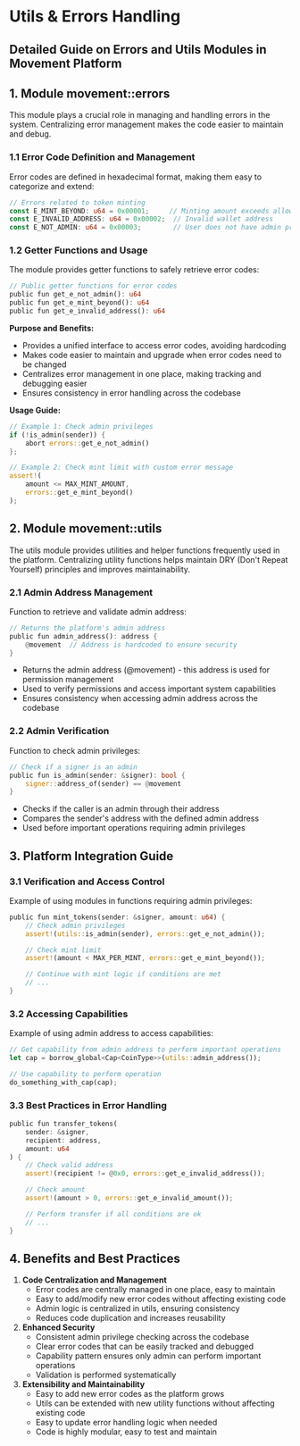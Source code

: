 # Utils & Errors Handling

## Detailed Guide on Errors and Utils Modules in Movement Platform

## 1. Module movement::errors

This module plays a crucial role in managing and handling errors in the system. Centralizing error management makes the code easier to maintain and debug.

### 1.1 Error Code Definition and Management

Error codes are defined in hexadecimal format, making them easy to categorize and extend:

```rust
// Errors related to token minting
const E_MINT_BEYOND: u64 = 0x00001;     // Minting amount exceeds allowed limit
const E_INVALID_ADDRESS: u64 = 0x00002;  // Invalid wallet address
const E_NOT_ADMIN: u64 = 0x00003;        // User does not have admin privileges
```

### 1.2 Getter Functions and Usage

The module provides getter functions to safely retrieve error codes:

```rust
// Public getter functions for error codes
public fun get_e_not_admin(): u64
public fun get_e_mint_beyond(): u64
public fun get_e_invalid_address(): u64
```

**Purpose and Benefits:**

- Provides a unified interface to access error codes, avoiding hardcoding
- Makes code easier to maintain and upgrade when error codes need to be changed
- Centralizes error management in one place, making tracking and debugging easier
- Ensures consistency in error handling across the codebase

**Usage Guide:**

```rust
// Example 1: Check admin privileges
if (!is_admin(sender)) {
    abort errors::get_e_not_admin()
};

// Example 2: Check mint limit with custom error message
assert!(
    amount <= MAX_MINT_AMOUNT,
    errors::get_e_mint_beyond()
);
```

## 2. Module movement::utils

The utils module provides utilities and helper functions frequently used in the platform. Centralizing utility functions helps maintain DRY (Don't Repeat Yourself) principles and improves maintainability.

### 2.1 Admin Address Management

Function to retrieve and validate admin address:

```rust
// Returns the platform's admin address
public fun admin_address(): address {
    @movement  // Address is hardcoded to ensure security
}
```

- Returns the admin address (@movement) - this address is used for permission management
- Used to verify permissions and access important system capabilities
- Ensures consistency when accessing admin address across the codebase

### 2.2 Admin Verification

Function to check admin privileges:

```rust
// Check if a signer is an admin
public fun is_admin(sender: &signer): bool {
    signer::address_of(sender) == @movement
}
```

- Checks if the caller is an admin through their address
- Compares the sender's address with the defined admin address
- Used before important operations requiring admin privileges

## 3. Platform Integration Guide

### 3.1 Verification and Access Control

Example of using modules in functions requiring admin privileges:

```rust
public fun mint_tokens(sender: &signer, amount: u64) {
    // Check admin privileges
    assert!(utils::is_admin(sender), errors::get_e_not_admin());

    // Check mint limit
    assert!(amount < MAX_PER_MINT, errors::get_e_mint_beyond());

    // Continue with mint logic if conditions are met
    // ...
}
```

### 3.2 Accessing Capabilities

Example of using admin address to access capabilities:

```rust
// Get capability from admin address to perform important operations
let cap = borrow_global<Cap<CoinType>>(utils::admin_address());

// Use capability to perform operation
do_something_with_cap(cap);
```

### 3.3 Best Practices in Error Handling

```rust
public fun transfer_tokens(
    sender: &signer,
    recipient: address,
    amount: u64
) {
    // Check valid address
    assert!(recipient != @0x0, errors::get_e_invalid_address());

    // Check amount
    assert!(amount > 0, errors::get_e_invalid_amount());

    // Perform transfer if all conditions are ok
    // ...
}
```

## 4. Benefits and Best Practices

1. **Code Centralization and Management**
    - Error codes are centrally managed in one place, easy to maintain
    - Easy to add/modify new error codes without affecting existing code
    - Admin logic is centralized in utils, ensuring consistency
    - Reduces code duplication and increases reusability
2. **Enhanced Security**
    - Consistent admin privilege checking across the codebase
    - Clear error codes that can be easily tracked and debugged
    - Capability pattern ensures only admin can perform important operations
    - Validation is performed systematically
3. **Extensibility and Maintainability**
    - Easy to add new error codes as the platform grows
    - Utils can be extended with new utility functions without affecting existing code
    - Easy to update error handling logic when needed
    - Code is highly modular, easy to test and maintain
